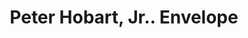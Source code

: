 ---
doi: 10.7916/D8Z339W8
date_other: unknown
date_other_textual: unknown
form: printed ephemera
genre:
- Envelopes
name:
- Peter Hobart, Jr.
- Harvard Block
object_in_context_url: https://biggert.cul.columbia.edu/items/view/ave_biggert_01794
subject_hierarchical_geographic:
- Boston, Massachusetts, United States
subject_name:
- Peter Hobart, Jr.
- Harvard Block
title: Peter Hobart, Jr.. Envelope
sort_title: Peter Hobart, Jr.. Envelope
call_number: ave_biggert_01794
coordinates:
- 42.35805555555556,-71.06361111111111
pid: ave_biggert_01794
identifiers: ave_biggert_01794
thumbnail: https://derivativo-3.library.columbia.edu/iiif/2/ldpd:490828/full/!256,256/0/native.jpg
permalink: "/items/ave_biggert_01794/"
layout: iiif-image-page
---